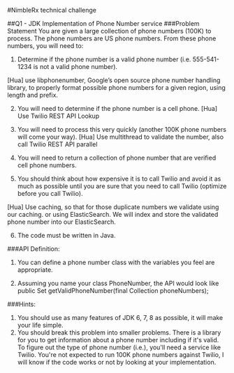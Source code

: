 #NimbleRx technical challenge

##Q1 - JDK Implementation of Phone Number service
###Problem Statement
You are given a large collection of phone numbers (100K) to process. The phone numbers are US phone numbers. From these phone numbers, you will need to:

1) Determine if the phone number is a valid phone number (i.e. 555-541-1234 is not a valid phone number).

[Hua] use libphonenumber, Google’s open source phone number handling library, to properly format possible phone numbers for a given region, using length and prefix.


2) You will need to determine if the phone number is a cell phone.
[Hua] Use Twilio REST API Lookup

3) You will need to process this very quickly (another 100K phone numbers will come your way).
[Hua] Use multithread to validate the number,  also call Twilio REST API parallel

4) You will need to return a collection of phone number that are verified cell phone numbers.

5) You should think about how expensive it is to call Twilio and avoid it as much as possible until you are sure that you need to call Twilio (optimize before you call Twilio).

[Hua]  Use caching, so that for those duplicate numbers we validate using our caching. 
or using ElasticSearch. We will index and store the validated phone number into our ElasticSearch. 


6) The code must be written in Java.


###API Definition:
1) You can define a phone number class with the variables you feel are appropriate.

2) Assuming you name your class PhoneNumber, the API would look like public Set<PhoneNumber> getValidPhoneNumber(final Collection<String> phoneNumbers);


###Hints:
1) You should use as many features of JDK 6, 7, 8 as possible, it will make your life simple.
2) You should break this problem into smaller problems. There is a library for you to get information about a phone number including if it's valid. To figure out the type of phone number (i.e.), you'll need a service like Twilio. You're not expected to run 100K phone numbers against Twilio, I will know if the code works or not by looking at your implementation.

 
 
